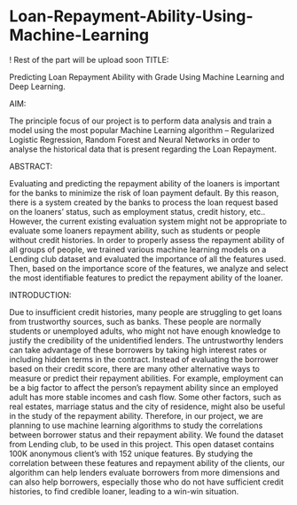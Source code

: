 # Loan-Repayment-Ability-Using-Machine-Learning
! Rest of the part will be upload soon
TITLE:

Predicting Loan Repayment Ability with Grade Using Machine Learning and Deep Learning.

AIM:

The principle focus of our project is to perform data analysis and train a model using the most popular Machine Learning algorithm – Regularized Logistic Regression, Random Forest and Neural Networks in order to analyse the historical data that is present regarding the Loan Repayment.

ABSTRACT:

Evaluating and predicting the repayment ability of the loaners is important for the banks to minimize the risk of loan payment default. By this reason, there is a system created by the banks to process the loan request based on the loaners’ status, such as employment status, credit history, etc.. However, the current existing evaluation system might not be appropriate to evaluate some loaners repayment ability, such as students or people without credit histories. In order to properly assess the repayment ability of all groups of people, we trained various machine learning models on a Lending club dataset and evaluated the importance of all the features used. Then, based on the importance score of the features, we analyze and select the most identifiable features to predict the repayment ability of the loaner.

INTRODUCTION:

Due to insufficient credit histories, many people are struggling to get loans from trustworthy sources, such as banks. These people are normally students or unemployed adults, who might not have enough knowledge to justify the credibility of the unidentified lenders. The untrustworthy lenders can take advantage of these borrowers by taking high interest rates or including hidden terms in the contract. Instead of evaluating the borrower based on their credit score, there are many other alternative ways to measure or predict their repayment abilities. For example, employment can be a big factor to affect the person’s repayment ability since an employed adult has more stable incomes and cash flow. Some other factors, such as real estates, marriage status and the city of residence, might also be useful in the study of the repayment ability. Therefore, in our project, we are planning to use machine learning algorithms to study the correlations between borrower status and their repayment ability. We found the dataset from Lending club, to be used in this project. This open dataset contains 100K anonymous client’s with 152 unique features. By studying the correlation between these features and repayment ability of the clients, our algorithm can help lenders evaluate borrowers from more dimensions and can also help borrowers, especially those who do not have sufficient credit histories, to find credible loaner, leading to a win-win situation.
